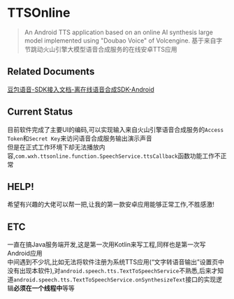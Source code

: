 # TTSOnline
> An Android TTS application based on an online AI synthesis large model implemented using "Doubao Voice" of Volcengine.
> 基于来自字节跳动火山引擎大模型语音合成服务的在线安卓TTS应用

## Related Documents
[豆包语音-SDK接入文档-离在线语音合成SDK-Android](https://www.volcengine.com/docs/6561/79832)

## Current Status
目前软件完成了主要UI的编码,可以实现输入来自火山引擎语音合成服务的`Access Token`和`Secret Key`来访问语音合成服务输出演示声音  
但是在正式工作环境下却无法播放内容,`com.wxh.ttsonline.function.SpeechService.ttsCallback`函数功能工作不正常

## HELP!
希望有兴趣的大佬可以帮一把,让我的第一款安卓应用能够正常工作,不胜感激!

## ETC
一直在搞Java服务端开发,这是第一次用Kotlin来写工程,同样也是第一次写Android应用  
中间遇到不少坑,比如无法将软件注册为系统TTS应用(“文字转语音输出”设置页中没有出现本软件),对`android.speech.tts.TextToSpeechService`不熟悉,后来才知道`android.speech.tts.TextToSpeechService.onSynthesizeText`接口的实现逻辑**必须在一个线程中**等等 